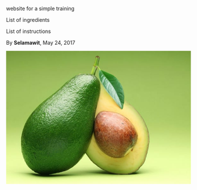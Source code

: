 website for a simple training 

List of ingredients

List of instructions

By **Selamawit**, May 24, 2017

![ ](avocado-sliced-in-half.jpg)
